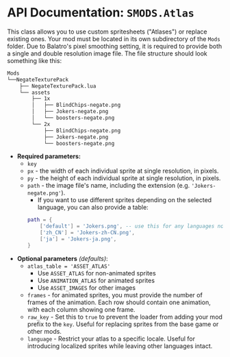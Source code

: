 # API Documentation: `SMODS.Atlas`
This class allows you to use custom spritesheets ("Atlases") or replace existing ones. Your mod must be located in its own subdirectory of the `Mods` folder. Due to Balatro's pixel smoothing setting, it is required to provide both a single and double resolution image file. The file structure should look something like this:
```bash
Mods
└──NegateTexturePack
	├── NegateTexturePack.lua
	└── assets
		├── 1x
		│   ├── BlindChips-negate.png
		│   ├── Jokers-negate.png
		│   └── boosters-negate.png
		└── 2x
			├── BlindChips-negate.png
			├── Jokers-negate.png
			└── boosters-negate.png
```
- **Required parameters:**
	- `key`
	- `px` - the width of each individual sprite at single resolution, in pixels.
	- `py` - the height of each individual sprite at single resolution, in pixels.
	- `path` - the image file's name, including the extension (e.g. `'Jokers-negate.png'`).
		- If you want to use different sprites depending on the selected language, you can also provide a table:
		```lua
		path = {
			['default'] = 'Jokers.png', -- use this for any languages not specified
			['zh_CN'] = 'Jokers-zh-CN.png',
			['ja'] = 'Jokers-ja.png',
		}
		```
- **Optional parameters** *(defaults)*:
	- `atlas_table = 'ASSET_ATLAS'`
		- Use `ASSET_ATLAS` for non-animated sprites
		- Use `ANIMATION_ATLAS` for animated sprites
		- Use `ASSET_IMAGES` for other images
	- `frames` - for animated sprites, you must provide the number of frames of the animation. Each row should contain one animation, with each column showing one frame.
	- `raw_key` - Set this to `true` to prevent the loader from adding your mod prefix to the `key`. Useful for replacing sprites from the base game or other mods.
	- `language` - Restrict your atlas to a specific locale. Useful for introducing localized sprites while leaving other languages intact.